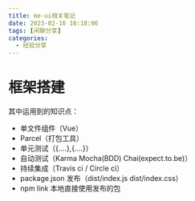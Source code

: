```yaml
---
title: me-ui相关笔记
date: 2023-02-16 16:18:06
tags: [闲聊分享]
categories:
  - 经验分享
---
```


# 框架搭建

其中运用到的知识点：

- 单文件组件（Vue）
- Parcel（打包工具）
- 单元测试（{....},{....}）
- 自动测试（Karma Mocha(BDD)  Chai(expect.to.be)）
- 持续集成（Travis ci / Circle ci）
- package.json 发布（dist/index.js dist/index.css）
- npm link 本地直接使用发布的包
